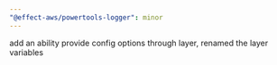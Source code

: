 ```yaml
---
"@effect-aws/powertools-logger": minor
---
```


add an ability provide config options through layer, renamed the layer variables
